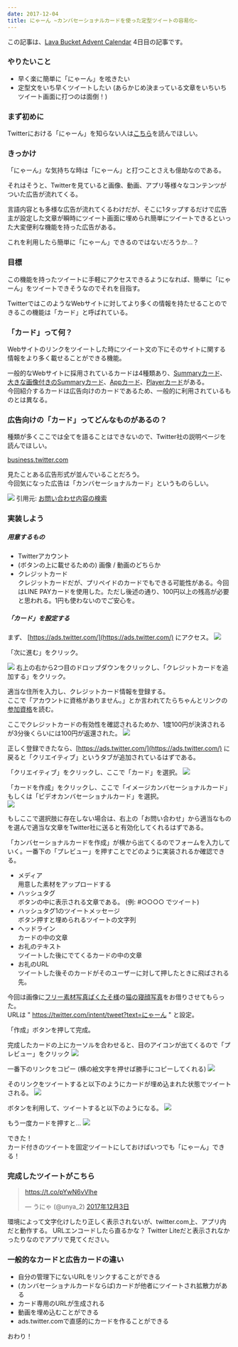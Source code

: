 ```yaml
---
date: 2017-12-04
title: にゃーん ~カンバセーショナルカードを使った定型ツイートの容易化~
---
```


この記事は、[Lava Bucket Advent Calendar](https://adventar.org/calendars/2598) 4日目の記事です。

### やりたいこと

* 早く楽に簡単に「にゃーん」を呟きたい
* 定型文をいち早くツイートしたい (あらかじめ決まっている文章をいちいちツイート画面に打つのは面倒！)

<!--more-->

### まず初めに
Twitterにおける「にゃーん」を知らない人は[こちら](http://sh4869.hatenablog.com/entry/2016/12/02/225248)を読んでほしい。

### きっかけ
「にゃーん」な気持ちな時は「にゃーん」と打つことさえも億劫なのである。  

それはそうと、Twitterを見ていると画像、動画、アプリ等様々なコンテンツがついた広告が流れてくる。  

言語内容とも多様な広告が流れてくるわけだが、そこに1タップするだけで広告主が設定した文章が瞬時にツイート画面に埋められ簡単にツイートできるといった大変便利な機能を持った広告がある。

これを利用したら簡単に「にゃーん」できるのではないだろうか…？

### 目標
この機能を持ったツイートに手軽にアクセスできるようになれば、簡単に「にゃーん」をツイートできそうなのでそれを目指す。  

TwitterではこのようなWebサイトに対してより多くの情報を持たせることのできるこの機能は「カード」と呼ばれている。  

### 「カード」って何？
Webサイトのリンクをツイートした時にツイート文の下にそのサイトに関する情報をより多く載せることができる機能。  

一般的なWebサイトに採用されているカードは4種類あり、[Summaryカード](https://dev.twitter.com/web/sign-inhttps://dev.twitter.com/cards/types/summary.html)、[大きな画像付きのSummaryカード](https://dev.twitter.com/web/sign-inhttps://dev.twitter.com/cards/types/summary-large-image.html)、[Appカード](https://dev.twitter.com/web/sign-inhttps://dev.twitter.com/cards/types/app.html)、[Playerカード](https://dev.twitter.com/web/sign-inhttps://dev.twitter.com/cards/types/player.html)がある。  
今回紹介するカードは広告向けのカードであるため、一般的に利用されているものとは異なる。

### 広告向けの「カード」ってどんなものがあるの？
種類が多くここでは全てを語ることはできないので、Twitter社の説明ページを読んでほしい。


[business.twitter.com](https://business.twitter.com/ja/help/campaign-setup/advertiser-card-specifications.html:embed:cite)


見たことある広告形式が並んでいることだろう。  
今回気になった広告は「カンバセーショナルカード」というものらしい。

![](https://lh3.googleusercontent.com/rDyEYqYeJnMYI33hht1ZkyTEvaNxd1n-sy7Ay84emNH3hF4FSL7w1HlNaHU=w2400)
引用元: [お問い合わせ内容の検索](https://business.twitter.com/ja/help/campaign-setup/advertiser-card-specifications.html)


<script async src="//pagead2.googlesyndication.com/pagead/js/adsbygoogle.js"></script>
<ins class="adsbygoogle"
     style="display:block; text-align:center;"
     data-ad-layout="in-article"
     data-ad-format="fluid"
     data-ad-client="ca-pub-2565580640435634"
     data-ad-slot="9725407123"></ins>
<script>
     (adsbygoogle = window.adsbygoogle || []).push({});
</script>


### 実装しよう
##### 用意するもの
* Twitterアカウント
* (ボタンの上に載せるための) 画像 / 動画のどちらか
* クレジットカード  
クレジットカードだが、プリペイドのカードでもできる可能性がある。今回はLINE PAYカードを使用した。ただし後述の通り、100円以上の残高が必要と思われる。1円も使わないのでご安心を。

##### 「カード」を設定する
まず、 [https://ads.twitter.com/](https://ads.twitter.com/) にアクセス。
![](https://lh5.googleusercontent.com/v5yK3sg_tbGnZ9GyMJxW6zEfSD7pmZjdUl4DI_GfbshqfeVz8QOblojVURk=w2400)

「次に進む」をクリック。  

![](https://lh6.googleusercontent.com/0DOQL2N7u4XvpKUn5SXGPSpKoJbivGPL9kM8JevcEbvtcWFN6x8dqhbUrpk=w2400)
右上の右から2つ目のドロップダウンをクリックし、「クレジットカードを追加する」をクリック。

適当な住所を入力し、クレジットカード情報を登録する。    
ここで「アカウントに資格がありません。」とか言われてたらちゃんとリンクの[参加資格](https://business.twitter.com/ja/help/overview/about-eligibility-for-twitter-ads.html)を読む。  

ここでクレジットカードの有効性を確認されるためか、1度100円が決済されるが3分後くらいには100円が返還された。
![](https://lh5.googleusercontent.com/NRpOg8rNSToyauEw4to0CFTa6E41rjbOzltHi3OhWFBJOTS9c51oIt9-t4M=w2400)

正しく登録できたなら、[https://ads.twitter.com/](https://ads.twitter.com/) に戻ると「クリエイティブ」というタブが追加されているはずである。  

「クリエイティブ」をクリックし、ここで「カード」を選択。
![](https://lh6.googleusercontent.com/Xx06aQ7RkrMd_wSOXmF4o8Cu4JBjqAiJ7XpZwfzr1g0FwwMN5ajL2IQnpXI=w2400)

「カードを作成」をクリックし、ここで「イメージカンバセーショナルカード」もしくは「ビデオカンバセーショナルカード」を選択。  
![](https://lh3.googleusercontent.com/5PZ_30hUrQTA03pz7EUEHiTl7-pLCzmfCuWINWSN4kzgZ4_tKUmONV-hd0Y=w2400)

もしここで選択肢に存在しない場合は、右上の「お問い合わせ」から適当なものを選んで適当な文章をTwitter社に送ると有効化してくれるはずである。  

「カンバセーショナルカードを作成」が横から出てくるのでフォームを入力していく。一番下の「プレビュー」を押すことでどのように実装されるか確認できる。

* メディア  
用意した素材をアップロードする
* ハッシュタグ  
ボタンの中に表示される文章である。
(例: #○○○○ でツイート)
* ハッシュタグ1のツイートメッセージ  
ボタン押すと埋められるツイートの文字列
* ヘッドライン  
カードの中の文章
* お礼のテキスト  
ツイートした後にでてくるカードの中の文章
* お礼のURL  
ツイートした後そのカードがそのユーザーに対して押したときに飛ばされる先。  

今回は画像に[フリー素材写真ぱくたそ様](https://www.pakutaso.com)の[猫の寝顔写真](https://www.pakutaso.com/20171003283post-13605.html)をお借りさせてもらった。  
URLは " https://twitter.com/intent/tweet?text=にゃーん " と設定。  

「作成」ボタンを押して完成。  

完成したカードの上にカーソルを合わせると、目のアイコンが出てくるので「プレビュー」をクリック 
![](https://lh5.googleusercontent.com/rtpe25b7BvslkTwetIrxd4day04rdv1boPIyeKEswLWgiAnQEmIc1SGj6B8=w2400)

一番下のリンクをコピー (横の絵文字を押せば勝手にコピーしてくれる)
![](https://lh5.googleusercontent.com/kSh-w80_4NJv-rsfFrw8SPkuv2XaSniYDaYZfN3uJ9TFAH2ZxKwuugBO87g=w2400)

そのリンクをツイートすると以下のようにカードが埋め込まれた状態でツイートされる。
![](https://lh3.googleusercontent.com/BfTInrDKWeoVMgTHxrObsuFNURE7GO19S4sDRRZAY6BFZdLW__u1io60R7w=w2400)

ボタンを利用して、ツイートすると以下のようになる。
![](https://lh6.googleusercontent.com/S5a7XE4LuUcKainCD19pGjOxO1Ncijo07F2aOQQogEFuXxntvLe7jv0sl-4=w2400)

もう一度カードを押すと…
![](https://lh3.googleusercontent.com/ef_k0JaPjJNtkdDgDNpT9a7rm-WJ9ZaJEHIqRtkOaQjl58Hlz51lpB5mGkI=w2400)

できた！  
カード付きのツイートを固定ツイートにしておけばいつでも「にゃーん」できる！

### 完成したツイートがこちら


<blockquote class="twitter-tweet" data-lang="ja"><p lang="und" dir="ltr"><a href="https://t.co/pYwN6vVlhe">https://t.co/pYwN6vVlhe</a></p>&mdash; うにゃ (@unya_2) <a href="https://twitter.com/unya_2/status/937342751452012544?ref_src=twsrc%5Etfw">2017年12月3日</a></blockquote> <script async src="https://platform.twitter.com/widgets.js" charset="utf-8"></script>
環境によって文字化けしたり正しく表示されないが、twitter.com上、アプリ内だと動作する。  
URLエンコードしたら直るかな？  
Twitter Liteだと表示されなかったりなのでアプリで見てください。  

### 一般的なカードと広告カードの違い
* 自分の管理下にないURLをリンクすることができる
* (カンバセーショナルカードならば)カードが他者にツイートされ拡散力がある
* カード専用のURLが生成される
* 動画を埋め込むことができる
* ads.twitter.comで直感的にカードを作ることができる
  

おわり！